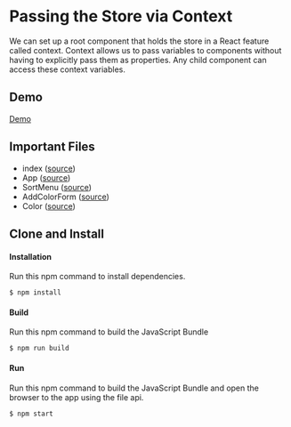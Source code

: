 Passing the Store via Context
=====================
We can set up a root component that holds the store in a React feature called context. Context allows us 
to pass variables to components without having to explicitly pass them as properties. Any child component can 
access these context variables.

Demo
-------------
[Demo](https://rawgit.com/MoonHighway/learning-react/master/chapter-09/color-organizer-context/dist/index.html)

Important Files
-------------

* index ([source](https://github.com/MoonHighway/learning-react/blob/master/chapter-09/color-organizer-context/src/index.js))
* App ([source](https://github.com/MoonHighway/learning-react/blob/master/chapter-09/color-organizer-context/src/components/App.js))
* SortMenu ([source](https://github.com/MoonHighway/learning-react/blob/master/chapter-09/color-organizer-context/src/components/SortMenu.js))
* AddColorForm ([source](https://github.com/MoonHighway/learning-react/blob/master/chapter-09/color-organizer-context/src/components/AddColorForm.js))
* Color ([source](https://github.com/MoonHighway/learning-react/blob/master/chapter-09/color-organizer-context/src/components/Color.js))

Clone and Install
-------------

#### Installation
Run this npm command to install dependencies.
```
$ npm install
```

#### Build
Run this npm command to build the JavaScript Bundle
```
$ npm run build
```

#### Run
Run this npm command to build the JavaScript Bundle and open the browser to the app using the file api.
```
$ npm start
```